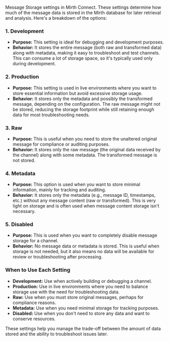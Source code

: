 Message Storage settings in Mirth Connect. These settings determine how much of the message data is stored in the Mirth database for later retrieval and analysis. Here's a breakdown of the options:

### 1. **Development**
   - **Purpose:** This setting is ideal for debugging and development purposes.
   - **Behavior:** It stores the entire message (both raw and transformed data) along with metadata, making it easy to troubleshoot and test channels. This can consume a lot of storage space, so it's typically used only during development.

### 2. **Production**
   - **Purpose:** This setting is used in live environments where you want to store essential information but avoid excessive storage usage.
   - **Behavior:** It stores only the metadata and possibly the transformed message, depending on the configuration. The raw message might not be stored, reducing the storage footprint while still retaining enough data for most troubleshooting needs.

### 3. **Raw**
   - **Purpose:** This is useful when you need to store the unaltered original message for compliance or auditing purposes.
   - **Behavior:** It stores only the raw message (the original data received by the channel) along with some metadata. The transformed message is not stored.

### 4. **Metadata**
   - **Purpose:** This option is used when you want to store minimal information, mainly for tracking and auditing.
   - **Behavior:** It stores only the metadata (e.g., message ID, timestamps, etc.) without any message content (raw or transformed). This is very light on storage and is often used when message content storage isn't necessary.

### 5. **Disabled**
   - **Purpose:** This is used when you want to completely disable message storage for a channel.
   - **Behavior:** No message data or metadata is stored. This is useful when storage is not needed, but it also means no data will be available for review or troubleshooting after processing.

### **When to Use Each Setting**
- **Development:** Use when actively building or debugging a channel.
- **Production:** Use in live environments where you need to balance storage use with the need for troubleshooting data.
- **Raw:** Use when you must store original messages, perhaps for compliance reasons.
- **Metadata:** Use when you need minimal storage for tracking purposes.
- **Disabled:** Use when you don't need to store any data and want to conserve resources.

These settings help you manage the trade-off between the amount of data stored and the ability to troubleshoot issues later.